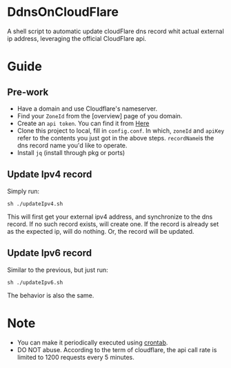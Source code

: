 # DdnsOnCloudFlare
A shell script to automatic update cloudFlare dns record whit actual external ip address, leveraging the official CloudFlare api.

# Guide
## Pre-work
- Have a domain and use Cloudflare's nameserver.
- Find your `ZoneId` from the [overview] page of you domain.
- Create an `api token`. You can find it from [Here](https://dash.cloudflare.com/profile/api-tokens)
- Clone this project to local, fill in `config.conf`. In which, `zoneId` and `apiKey` refer to the contents you just got in the above steps. `recordName`is the dns record name you'd like to operate.
- Install `jq` (install through pkg or ports)

## Update Ipv4 record
Simply run:
```shell
sh ./updateIpv4.sh
```
This will first get your external ipv4 address, and synchronize to the dns record.
If no such record exists, will create one.
If the record is already set as the expected ip, will do nothing.
Or, the record will be updated.
## Update Ipv6 record
Similar to the previous, but just run:
```shell
sh ./updateIpv6.sh
```
The behavior is also the same.

# Note
- You can make it periodically executed using [crontab](https://linuxconfig.org/linux-crontab-reference-guide).
- DO NOT abuse. According to the term of cloudflare, the api call rate is limited to 1200 requests every 5 minutes.
